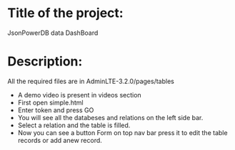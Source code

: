 # Title of the project: 
JsonPowerDB data DashBoard
 # Description:
 
All the required files are in AdminLTE-3.2.0/pages/tables
- A demo video is present in videos section
- First open simple.html
- Enter token and press GO
- You will see all the databeses and relations on the left side bar.
- Select a relation and the table is filled.
- Now you can see a button Form on top nav bar press it to edit the table records or add anew record.

